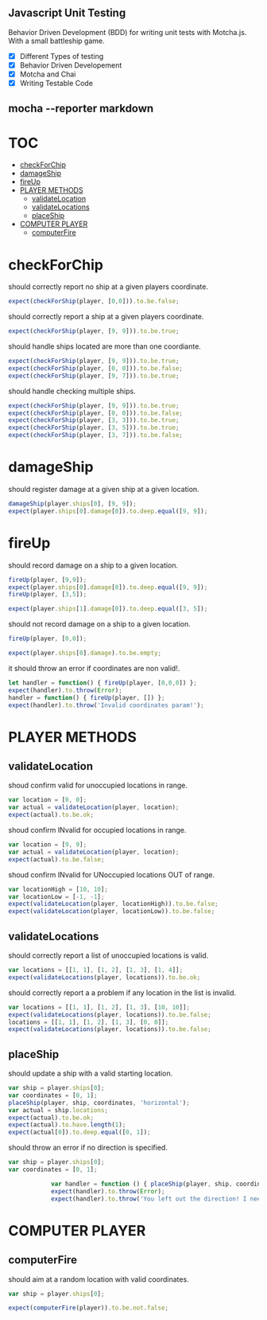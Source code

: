 ## Javascript Unit Testing
Behavior Driven Development (BDD) for writing unit tests with Motcha.js.
With a small battleship game.
- [x] Different Types of testing
- [x] Behavior Driven Developement
- [x] Motcha and Chai
- [x] Writing Testable Code

## mocha --reporter markdown

# TOC
   - [checkForChip](#checkforchip)
   - [damageShip](#damageship)
   - [fireUp](#fireup)
   - [PLAYER METHODS](#player-methods)
     - [validateLocation](#player-methods-validatelocation)
     - [validateLocations](#player-methods-validatelocations)
     - [placeShip](#player-methods-placeship)
   - [COMPUTER PLAYER](#computer-player)
     - [computerFire](#computer-player-computerfire)
<a name=""></a>

<a name="checkforchip"></a>
# checkForChip
should correctly report no ship at a given players coordinate.

```js
expect(checkForShip(player, [0,0])).to.be.false;
```

should correctly report a ship at a given players coordinate.

```js
expect(checkForShip(player, [9, 9])).to.be.true;
```

should handle ships located are more than one coordiante.

```js
expect(checkForShip(player, [9, 9])).to.be.true;
expect(checkForShip(player, [0, 0])).to.be.false;
expect(checkForShip(player, [9, 7])).to.be.true;
```

should handle checking multiple ships.

```js
expect(checkForShip(player, [9, 9])).to.be.true;
expect(checkForShip(player, [0, 0])).to.be.false;
expect(checkForShip(player, [3, 3])).to.be.true;
expect(checkForShip(player, [3, 5])).to.be.true;
expect(checkForShip(player, [3, 7])).to.be.false;
```

<a name="damageship"></a>
# damageShip
should register damage at a given ship at a given location.

```js
damageShip(player.ships[0], [9, 9]);
expect(player.ships[0].damage[0]).to.deep.equal([9, 9]);
```

<a name="fireup"></a>
# fireUp
should record damage on a ship to a given location.

```js
fireUp(player, [9,9]);
expect(player.ships[0].damage[0]).to.deep.equal([9, 9]);
fireUp(player, [3,5]);

expect(player.ships[1].damage[0]).to.deep.equal([3, 5]);
```

should not record damage on a ship to a given location.

```js
fireUp(player, [0,0]);

expect(player.ships[0].damage).to.be.empty;
```

it should throw an error if coordinates are non valid!.

```js
let handler = function() { fireUp(player, [0,0,0]) };
expect(handler).to.throw(Error);
handler = function() { fireUp(player, []) };
expect(handler).to.throw('Invalid coordinates param!');
```

<a name="player-methods"></a>
# PLAYER METHODS
<a name="player-methods-validatelocation"></a>
## validateLocation
shoud confirm valid for unoccupied locations in range.

```js
var location = [0, 0];
var actual = validateLocation(player, location);
expect(actual).to.be.ok;
```

shoud confirm INvalid for occupied locations in range.

```js
var location = [9, 9];
var actual = validateLocation(player, location);
expect(actual).to.be.false;
```

shoud confirm INvalid for UNoccupied locations OUT of range.

```js
var locationHigh = [10, 10];
var locationLow = [-1, -1];
expect(validateLocation(player, locationHigh)).to.be.false;
expect(validateLocation(player, locationLow)).to.be.false;
```

<a name="player-methods-validatelocations"></a>
## validateLocations
should correctly report a list of unoccupied locations is valid.

```js
var locations = [[1, 1], [1, 2], [1, 3], [1, 4]];
expect(validateLocations(player, locations)).to.be.ok;
```

should correctly report a a problem if any location in the list is invalid.

```js
var locations = [[1, 1], [1, 2], [1, 3], [10, 10]];
expect(validateLocations(player, locations)).to.be.false;
locations = [[1, 1], [1, 2], [1, 3], [0, 0]];
expect(validateLocations(player, locations)).to.be.false;
```

<a name="player-methods-placeship"></a>
## placeShip
should update a ship with a valid starting location.

```js
var ship = player.ships[0];
var coordinates = [0, 1];
placeShip(player, ship, coordinates, 'horizontal');
var actual = ship.locations;
expect(actual).to.be.ok;
expect(actual).to.have.length(1);
expect(actual[0]).to.deep.equal([0, 1]);
```

should throw an error if no direction is specified.

```js
var ship = player.ships[0];
var coordinates = [0, 1];

			var handler = function () { placeShip(player, ship, coordinates); };
			expect(handler).to.throw(Error);
			expect(handler).to.throw('You left out the direction! I need that for math!');
```

<a name="computer-player"></a>
# COMPUTER PLAYER
<a name="computer-player-computerfire"></a>
## computerFire
should aim at a random location with valid coordinates.

```js
var ship = player.ships[0];

expect(computerFire(player)).to.be.not.false;
```